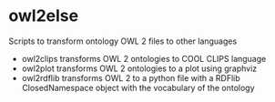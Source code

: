 owl2else
=========

Scripts to transform ontology OWL 2 files to other languages
  
   - owl2clips transforms OWL 2 ontologies to COOL CLIPS language
   - owl2plot transforms OWL 2 ontologies to a plot using graphviz
   - owl2rdflib transforms OWL 2 to a python file with a RDFlib 
     ClosedNamespace object with the vocabulary of the ontology
